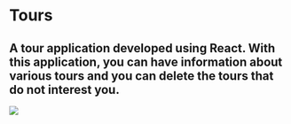 # Tours 
## A tour application developed using React. With this application, you can have information about various tours and you can delete the tours that do not interest you. 
![](./src/assets/images/readme-image.png)
